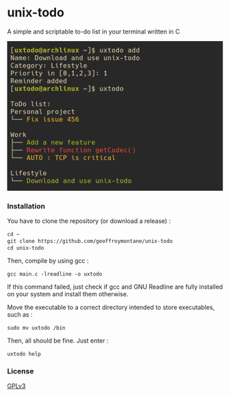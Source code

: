 # unix-todo
A simple and scriptable to-do list in your terminal written in C

![Screenshot](screenshot.png?)

### Installation

You have to clone the repository (or download a release) :

	cd ~
	git clone https://github.com/geoffroymontane/unix-todo
	cd unix-todo

Then, compile by using gcc :

	gcc main.c -lreadline -o uxtodo

If this command failed, just check if gcc and GNU Readline are fully installed on your system and install them otherwise.

Move the executable to a correct directory intended to store executables, such as :

	sudo mv uxtodo /bin

Then, all should be fine. Just enter :

	uxtodo help


### License

[GPLv3](LICENSE)
